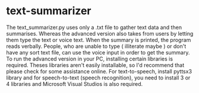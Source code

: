 # text-summarizer 
The text_summarizer.py uses only a .txt file to gather text data and then summarises. Whereas the advanced version also takes from users by letting them type the text or voice text.
When the summary is printed, the program reads verbally. People, who are unable to type ( illiterate maybe ) or don't have any sort text file, can use the voice input in order to get the summary.
To run the advanced version in your PC, installing certain libraries is required. Theses libraries aren't easily installable, so I'd recommend that please check for some assistance online. 
For text-to-speech, install pyttsx3 library and for speech-to-text (speech recognition), you need to install 3 or 4 libraries and Microsoft Visual Studios is also required.
